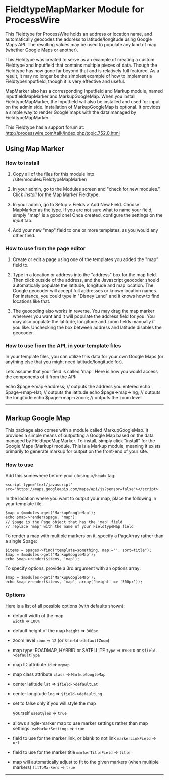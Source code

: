# FieldtypeMapMarker Module for ProcessWire 

This Fieldtype for ProcessWire holds an address or location name, and automatically
geocodes the address to latitude/longitude using Google Maps API. The resulting 
values may be used to populate any kind of map (whether Google Maps or another). 

This Fieldtype was created to serve as an example of creating a custom Fieldtype and 
Inputfield that contains multiple pieces of data. Though the Fieldtype has now gone
far beyond that and is relatively full featured. As a result, it may no longer be
the simplest example of how to implement a Fieldtype/Inputfield, though it is very
effective and useful. 

MapMarker also has a corresponding Inputfield and Markup module, named
InputfieldMapMarker and MarkupGoogleMap. When you install FieldtypeMapMarker, the
Inputfield will also be installed and used for input on the admin side. Installation
of MarkupGoogleMap is optional. It provides a simple way to render Google maps with
the data managed by FieldtypeMapMarker. 

This Fieldtype has a support forum at: 
http://processwire.com/talk/index.php/topic,752.0.html

## Using Map Marker

### How to install

1. Copy all of the files for this module into /site/modules/FieldtypeMapMarker/

2. In your admin, go to the Modules screen and "check for new modules." Click *install*
   for the Map Marker Fieldtype. 

3. In your admin, go to Setup > Fields > Add New Field. Choose MapMarker as the type.
   If you are not sure what to name your field, simply "map" is a good one! Once created,
   configure the settings on the *input* tab. 

4. Add your new "map" field to one or more templates, as you would any other field. 

### How to use from the page editor

1. Create or edit a page using one of the templates you added the "map" field to. 

2. Type in a location or address into the "address" box for the map field. Then click 
   outside of the address, and the Javascript geocoder should automatically populate the
   latitude, longitude and map location. The Google geocoder will accept full addresses
   or known location names. For instance, you could type in "Disney Land" and it knows
   how to find locations like that. 

3. The geocoding also works in reverse. You may drag the map marker wherever you want
   and it will populate the address field for you. You may also populate the latitude,
   longitude and zoom fields manually if you like. Unchecking the box between address
   and latitude disables the geocoder. 

### How to use from the API, in your template files 

In your template files, you can utilize this data for your own Google Maps (or anything 
else that you might need latitude/longitude for). 

Lets assume that your field is called 'map'. Here is how you would access the
components of it from the API:

echo $page->map->address;	// outputs the address you entered
echo $page->map->lat; 		// outputs the latitude
echo $page->map->lng; 		// outputs the longitude
echo $page->map->zoom;		// outputs the zoom level

-------------

## Markup Google Map

This package also comes with a module called MarkupGoogleMap. It provides a simple means
of outputting a Google Map based on the data managed by FieldtypeMapMarker. To install,
simply click "install" for the Google Maps (Markup) module. This is a Markup module, 
meaning it exists primarily to generate markup for output on the front-end of your site.

### How to use

Add this somewhere before your closing `</head>` tag:
`````````
<script type='text/javascript' src='https://maps.googleapis.com/maps/api/js?sensor=false'></script>
`````````

In the location where you want to output your map, place the following in your template file:
`````````
$map = $modules->get('MarkupGoogleMap'); 
echo $map->render($page, 'map'); 
// $page is the Page object that has the 'map' field
// replace 'map' with the name of your FieldtypeMap field
`````````

To render a map with multiple markers on it, specify a PageArray rather than a single $page: 
`````````
$items = $pages->find("template=something, map!='', sort=title"); 
$map = $modules->get('MarkupGoogleMap'); 
echo $map->render($items, 'map'); 
`````````

To specify options, provide a 3rd argument with an options array:
`````````
$map = $modules->get('MarkupGoogleMap'); 
echo $map->render($items, 'map', array('height' => '500px')); 
`````````

### Options

Here is a list of all possible options (with defaults shown):  

- default width of the map  
  `width` => `100%`

- default height of the map
  `height` => `300px`

- zoom level
  `zoom` => `12` (or `$field->defaultZoom`)

- map type: ROADMAP, HYBRID or SATELLITE
  `type` => `HYBRID` or `$field->defaultType`

- map ID attribute
  `id` => `mgmap`

- map class attribute
  `class` => `MarkupGoogleMap`

- center latitude
  `lat` => `$field->defaultLat`

- center longitude
  `lng` => `$field->defaultLng`

- set to false only if you will style the map <div> yourself
`useStyles` => `true`

- allows single-marker map to use marker settings rather than map settings
`useMarkerSettings` => `true` 

- field to use for the marker link, or blank to not link
`markerLinkField` => `url`

- field to use for the marker title
`markerTitleField` => `title`

- map will automatically adjust to fit to the given markers (when multiple markers)
`fitToMarkers` => `true` 

---------

